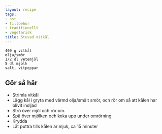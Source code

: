 ```yaml
---
layout: recipe
tags:
- ost
- tillbehör
- traditionellt
- vegetarisk
title: Stuvad vitkål
---
```


```
400 g vitkål
olja/smör
1/2 dl vetemjöl
5 dl mjölk
salt, vitpeppar
```

## Gör så här
* Strimla vitkål
* Lägg kål i gryta med värmd olja/smält smör, och rör om så att kålen har blivit inoljad
* Strö över mjöl och rör om.
* Spä över mjölken och koka upp under omrörning
* Krydda
* Låt puttra tills kålen är mjuk, ca 15 minuter
